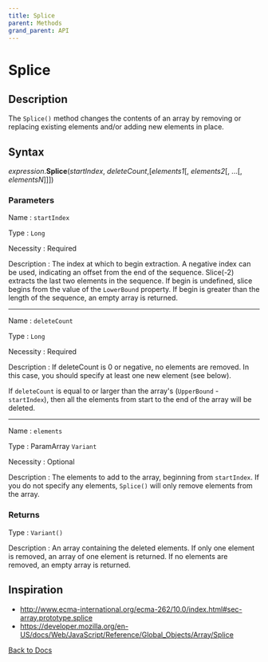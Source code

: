 ```yaml
---
title: Splice
parent: Methods
grand_parent: API
---
```


# Splice

## Description
The `Splice()` method changes the contents of an array by removing or replacing existing elements and/or adding new elements in place.

## Syntax

*expression*.**Splice**(*startIndex*, *deleteCount*,[*elements1*[, *elements2*[, ...[, *elementsN*]]])

### Parameters

Name 
: `startIndex`

Type
: `Long`

Necessity
: Required

Description
: The index at which to begin extraction. A negative index can be used, indicating an offset from the end of the sequence. Slice(-2) extracts the last two elements in the sequence. If begin is undefined, slice begins from the value of the `LowerBound` property. If begin is greater than the length of the sequence, an empty array is returned.

---

Name 
: `deleteCount`

Type
: `Long`

Necessity
: Required

Description
: If deleteCount is 0 or negative, no elements are removed. In this case, you should specify at least one new element (see below). 

If `deleteCount` is equal to or larger than the array's (`UpperBound` - `startIndex`), then all the elements from start to the end of the array will be deleted. 

---

Name 
: `elements`

Type
: ParamArray `Variant`

Necessity
: Optional

Description
: The elements to add to the array, beginning from `startIndex`. If you do not specify any elements, `Splice()` will only remove elements from the array.

### Returns

Type
: `Variant()`

Description
: An array containing the deleted elements. If only one element is removed, an array of one element is returned. If no elements are removed, an empty array is returned.

## Inspiration
* <http://www.ecma-international.org/ecma-262/10.0/index.html#sec-array.prototype.splice>
* <https://developer.mozilla.org/en-US/docs/Web/JavaScript/Reference/Global_Objects/Array/Splice>


[Back to Docs](https://senipah.github.io/VBA-Better-Array/)
